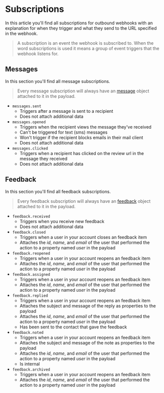 # Subscriptions
In this article you'll find all subscriptions for outbound webhooks with an explanation for when they trigger and what they send to the URL specified in the webhook.

> A subscription is an event the webhook is subscribed to. When the word subscriptions is used it means a group of event triggers that the webhook listens for.

## Messages
In this section you'll find all message subscriptions. 

> Every message subscription will always have an [message](../../../reference/api/models/message.v1.yaml) object attached to it in the payload.

- `messages.sent`
  - Triggers after a message is sent to a recipient
  - Does not attach additional data
- `messages.opened`
  - Triggers when the recipient views the message they've received
  - Can't be triggered for text (sms) messages
  - Won't trigger if the recipient blocks emails in their mail client
  - Does not attach additional data
- `messages.clicked`
  - Triggers when a recipient has clicked on the review url in the message they received
  - Does not attach additional data

## Feedback
In this section you'll find all feedback subscriptions.

> Every feedback subscription will always have an [feedback](../../../reference/api/models/feedback.v1.yaml) object attached to it in the payload.

- `feedback.received`
  - Triggers when you receive new feedback
  - Does not attach additional data
- `feedback.closed`
  - Triggers when a user in your account closes an feedback item
  - Attaches the _id_, _name_, and _email_ of the user that performed the action to a property named _user_ in the payload
- `feedback.reopened`
  - Triggers when a user in your account reopens an feedback item
  - Attaches the _id_, _name_, and _email_ of the user that performed the action to a property named _user_ in the payload
- `feedback.assigned`
  - Triggers when a user in your account reopens an feedback item
  - Attaches the _id_, _name_, and _email_ of the user that performed the action to a property named _user_ in the payload
- `feedback.replied`
  - Triggers when a user in your account reopens an feedback item
  - Attaches the subject and message of the reply as properties to the payload
  - Attaches the _id_, _name_, and _email_ of the user that performed the action to a property named _user_ in the payload
  - Has been sent to the contact that gave the feedback
- `feedback.noted`
  - Triggers when a user in your account reopens an feedback item
  - Attaches the subject and message of the note as properties to the payload
  - Attaches the _id_, _name_, and _email_ of the user that performed the action to a property named _user_ in the payload
  - Is internal
- `feedback.archived`
  - Triggers when a user in your account reopens an feedback item
  - Attaches the _id_, _name_, and _email_ of the user that performed the action to a property named _user_ in the payload